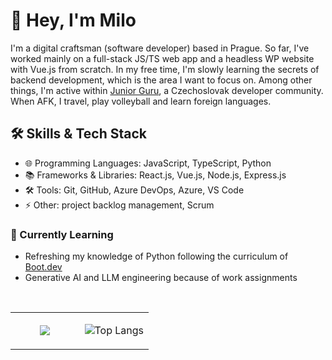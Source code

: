 # 👋 Hey, I'm Milo

I'm a digital craftsman (software developer) based in Prague. So far, I've worked mainly on a full-stack JS/TS web app and a headless WP website with Vue.js from scratch. In my free time, I'm slowly learning the secrets of backend development, which is the area I want to focus on. Among other things, I'm active within [Junior Guru](https://junior.guru/), a Czechoslovak developer community. When AFK, I travel, play volleyball and learn foreign languages.

## 🛠️ Skills & Tech Stack
- 🌐 Programming Languages: JavaScript, TypeScript, Python
- 📚 Frameworks & Libraries: React.js, Vue.js, Node.js, Express.js
- 🛠️ Tools: Git, GitHub, Azure DevOps, Azure, VS Code
- ⚡ Other: project backlog management, Scrum

<!-- 🌟 Projects -->

### 🌱 Currently Learning
- Refreshing my knowledge of Python following the curriculum of [Boot.dev](https://www.boot.dev/)
- Generative AI and LLM engineering because of work assignments

</br>

<table align="left"><tr><td valign="center" width="50%">
<div align="center"> 
  <img src="https://media1.giphy.com/media/dbtDDSvWErdf2/giphy.gif?cid=ecf05e478cslzqr789liqpjm7k9jzvf2o988ejzlpw8w715u&ep=v1_gifs_search&rid=giphy.gif&ct=g" />
</div>
</td><td valign="center" width="50%">
<div align="center">  
  
  ![Top Langs](https://github-readme-stats.vercel.app/api/top-langs/?username=milojezek&layout=compact)
</div>
</td></tr></table>  



